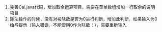 1. 完善Cal.java代码，增加取余运算项目，需要在菜单数组增加一行取余的说明项目
2. 除法操作的时候，没有对被除数是否为0进行判断，增加此判断，如果输入为0给与提示（输入错误，不能使用0作为除数！），需要重新输入